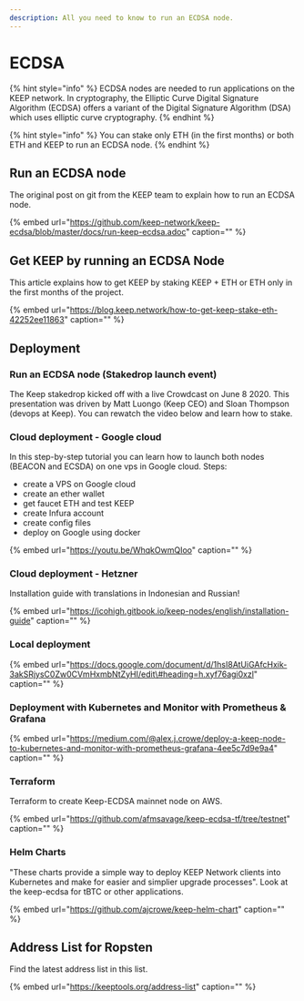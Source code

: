 ```yaml
---
description: All you need to know to run an ECDSA node.
---
```


# ECDSA

{% hint style="info" %}
ECDSA nodes are needed to run applications on the KEEP network. In cryptography, the Elliptic Curve Digital Signature Algorithm \(ECDSA\) offers a variant of the Digital Signature Algorithm \(DSA\) which uses elliptic curve cryptography.
{% endhint %}

{% hint style="info" %}
You can stake only ETH \(in the first months\) or both ETH and KEEP to run an ECDSA node.
{% endhint %}

## Run an ECDSA node

The original post on git from the KEEP team to explain how to run an ECDSA node.

{% embed url="https://github.com/keep-network/keep-ecdsa/blob/master/docs/run-keep-ecdsa.adoc" caption="" %}

## Get KEEP by running an ECDSA Node

This article explains how to get KEEP by staking KEEP + ETH or ETH only in the first months of the project.

{% embed url="https://blog.keep.network/how-to-get-keep-stake-eth-42252ee11863" caption="" %}

## Deployment

### Run an ECDSA node \(Stakedrop launch event\)

The Keep stakedrop kicked off with a live Crowdcast on June 8 2020. This presentation was driven by Matt Luongo \(Keep CEO\) and Sloan Thompson \(devops at Keep\). You can rewatch the video below and learn how to stake.

### Cloud deployment - Google cloud

In this step-by-step tutorial you can learn how to launch both nodes \(BEACON and ECSDA\) on one vps in Google cloud. Steps:

* create a VPS on Google cloud
* create an ether wallet
* get faucet ETH and test KEEP
* create Infura account
* create config files
* deploy on Google using docker

{% embed url="https://youtu.be/WhqkOwmQIoo" caption="" %}

### Cloud deployment - Hetzner

Installation guide with translations in Indonesian and Russian!

{% embed url="https://icohigh.gitbook.io/keep-nodes/english/installation-guide" caption="" %}

### Local deployment

{% embed url="https://docs.google.com/document/d/1hsI8AtUiGAfcHxik-3akSRjysC0Zw0CVmHxmbNtZyHI/edit\#heading=h.xyf76agi0xzl" caption="" %}

### Deployment with Kubernetes and Monitor with Prometheus & Grafana

{% embed url="https://medium.com/@alex.j.crowe/deploy-a-keep-node-to-kubernetes-and-monitor-with-prometheus-grafana-4ee5c7d9e9a4" caption="" %}

### Terraform

Terraform to create Keep-ECDSA mainnet node on AWS.

{% embed url="https://github.com/afmsavage/keep-ecdsa-tf/tree/testnet" caption="" %}

### Helm Charts

"These charts provide a simple way to deploy KEEP Network clients into Kubernetes and make for easier and simplier upgrade processes". Look at the keep-ecdsa for tBTC or other applications.

{% embed url="https://github.com/ajcrowe/keep-helm-chart" caption="" %}

## Address List for Ropsten

Find the latest address list in this list.

{% embed url="https://keeptools.org/address-list" caption="" %}

